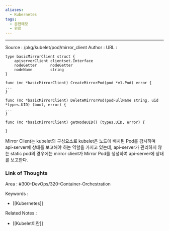 ```yaml
---
aliases:
  - Kubernetes
tags:
  - 문헌메모
  - 완료
---
```



---


Source : /pkg/kubelet/pod/mirror_client 
Author : 
URL :

```
type basicMirrorClient struct {  
    apiserverClient clientset.Interface  
    nodeGetter      nodeGetter  
    nodeName        string  
}
```

```
func (mc *basicMirrorClient) CreateMirrorPod(pod *v1.Pod) error {
...
}
```

```
func (mc *basicMirrorClient) DeleteMirrorPod(podFullName string, uid *types.UID) (bool, error) {
...
}
```

```
func (mc *basicMirrorClient) getNodeUID() (types.UID, error) {

}
```

Mirror Client는 kubelet의 구성요소로 kubelet은 노드에 배치된 Pod를 감시하며 api-server에 상태를 보고해야 하는 역할을 가지고 있는데, api-server가 관리하지 않는 static pod의 경우에는 mirror client가 Mirror Pod를 생성하여 api-server에 상태를 보고한다.

### Link of Thoughts
Area : #300-DevOps/320-Container-Orchestration 

Keywords :
- [[Kubernetes]]

Related Notes : 
- [[Kubelet이란]]